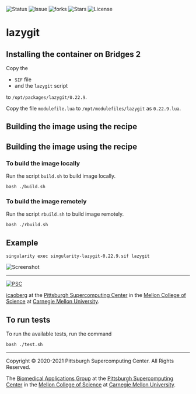 ![Status](https://github.com/pscedu/singularity-lazygit/actions/workflows/main.yml/badge.svg)
![Issue](https://img.shields.io/github/issues/pscedu/singularity-lazygit)
![forks](https://img.shields.io/github/forks/pscedu/singularity-lazygit)
![Stars](https://img.shields.io/github/stars/pscedu/singularity-lazygit)
![License](https://img.shields.io/github/license/pscedu/singularity-lazygit)

# lazygit
## Installing the container on Bridges 2
Copy the

* `SIF` file
* and the `lazygit` script

to `/opt/packages/lazygit/0.22.9`.

Copy the file `modulefile.lua` to `/opt/modulefiles/lazygit` as `0.22.9.lua`.

## Building the image using the recipe

## Building the image using the recipe

### To build the image locally
Run the script `build.sh` to build image locally.

```
bash ./build.sh
```
### To build the image remotely
Run the script `rbuild.sh` to build image remotely.

```
bash ./rbuild.sh
```

## Example
```
singularity exec singularity-lazygit-0.22.9.sif lazygit
```

![Screenshot](/images/screenshot.png)

---
[![PSC](http://www.andrew.cmu.edu/user/icaoberg/images/logos/psc.png)](http://www.psc.edu)

[icaoberg](http://www.andrew.cmu.edu/~icaoberg) at the [Pittsburgh Supercomputing Center](http://www.psc.edu) in the [Mellon College of Science](https://www.cmu.edu/mcs/) at [Carnegie Mellon University](http://www.cmu.edu).
## To run tests
To run the available tests, run the command

```
bash ./test.sh
```

---
Copyright © 2020-2021 Pittsburgh Supercomputing Center. All Rights Reserved.

The [Biomedical Applications Group](https://www.psc.edu/biomedical-applications/) at the [Pittsburgh Supercomputing
Center](http://www.psc.edu) in the [Mellon College of Science](https://www.cmu.edu/mcs/) at [Carnegie Mellon University](http://www.cmu.edu).


